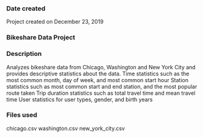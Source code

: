 ### Date created
Project created on December 23, 2019

### Bikeshare Data Project

### Description
Analyzes bikeshare data from Chicago, Washington and New York City and provides descriptive statistics about the data.
Time statistics such as the most common month, day of week, and most common start hour
Station statistics such as most common start and end station, and the most popular route taken
Trip duration statistics such as total travel time and mean travel time
User statistics for user types, gender, and birth years

### Files used
chicago.csv
washington.csv
new_york_city.csv

